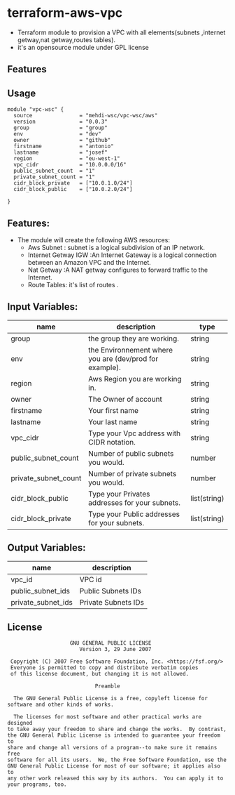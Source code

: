 # terraform-aws-vpc
- Terraform module to provision a VPC with all elements(subnets ,internet getway,nat getway,routes tables).
- it's an opensource module under GPL license
## Features

## Usage
```
module "vpc-wsc" {
  source               = "mehdi-wsc/vpc-wsc/aws"
  version              = "0.0.3"
  group                = "group"
  env                  = "dev"
  owner                = "github"
  firstname            = "antonio"
  lastname             = "josef"
  region               = "eu-west-1"
  vpc_cidr             = "10.0.0.0/16"
  public_subnet_count  = "1"
  private_subnet_count = "1"
  cidr_block_private   = ["10.0.1.0/24"]
  cidr_block_public    = ["10.0.2.0/24"]

}
```
## Features:

- The module will create the following AWS resources:
    * Aws Subnet :  subnet is a logical subdivision of an IP network.
    * Internet Getway IGW :An Internet Gateway is a logical connection between an Amazon VPC and the Internet.
    * Nat Getway :A NAT getway configures to forward traffic to the Internet.
    * Route Tables: it's list of routes .


## Input Variables:

| name                 | description                                             | type         |
|----------------------|---------------------------------------------------------|--------------|
| group                | the group they are working.                             | string       |
| env                  | the Environnement where you are (dev/prod for example). | string       |
| region               | Aws Region you are working in.                          | string       |
| owner                | The Owner of account                                    | string       |
| firstname            | Your first name                                         | string       |
| lastname             | Your last name                                          | string       |
| vpc_cidr             | Type your Vpc address with CIDR notation.               | string       |
| public_subnet_count  | Number of public subnets you would.                     | number       |
| private_subnet_count | Number of private subnets you would.                    | number       |
| cidr_block_public    | Type your Privates addresses for your subnets.          | list(string) |
| cidr_block_private   | Type your Public addresses for your subnets.            | list(string) |

## Output Variables:

| name               | description         |
|--------------------|---------------------|
| vpc_id             | VPC id              |
| public_subnet_ids  | Public Subnets IDs  |
| private_subnet_ids | Private Subnets IDs |

## License
```
                    GNU GENERAL PUBLIC LICENSE
                       Version 3, 29 June 2007

 Copyright (C) 2007 Free Software Foundation, Inc. <https://fsf.org/>
 Everyone is permitted to copy and distribute verbatim copies
 of this license document, but changing it is not allowed.

                            Preamble

  The GNU General Public License is a free, copyleft license for
software and other kinds of works.

  The licenses for most software and other practical works are designed
to take away your freedom to share and change the works.  By contrast,
the GNU General Public License is intended to guarantee your freedom to
share and change all versions of a program--to make sure it remains free
software for all its users.  We, the Free Software Foundation, use the
GNU General Public License for most of our software; it applies also to
any other work released this way by its authors.  You can apply it to
your programs, too.
```
